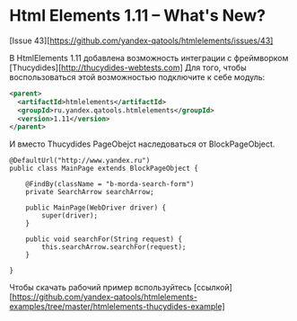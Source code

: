 Html Elements 1.11 – What's New?
===============================

[Issue 43][https://github.com/yandex-qatools/htmlelements/issues/43]

В HtmlElements 1.11 добавлена возможность интеграции с фреймворком [Thucydides][http://thucydides-webtests.com]
Для того, чтобы воспользоваться этой возможностью подключите к себе модуль: 

```xml
<parent>
  <artifactId>htmlelements</artifactId>
  <groupId>ru.yandex.qatools.htmlelements</groupId>
  <version>1.11</version>
</parent>
```

И вместо Thucydides PageObejct наследоваться от BlockPageObject.

```(java)
@DefaultUrl("http://www.yandex.ru")
public class MainPage extends BlockPageObject {

    @FindBy(className = "b-morda-search-form")
    private SearchArrow searchArrow;

    public MainPage(WebDriver driver) {
        super(driver);
    }

    public void searchFor(String request) {
        this.searchArrow.searchFor(request);
    }

}
```

Чтобы скачать рабочий пример вспользуйтесь [ссылкой][https://github.com/yandex-qatools/htmlelements-examples/tree/master/htmlelements-thucydides-example]

